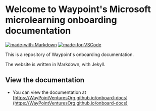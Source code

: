 # Welcome to Waypoint's Microsoft microlearning onboarding documentation

[![made-with-Markdown](https://img.shields.io/badge/Made%20with-Markdown-1f425f.svg)](http://commonmark.org)
[![made-for-VSCode](https://img.shields.io/badge/Made%20for-VSCode-1f425f.svg)](https://code.visualstudio.com/)

This is a repository of Waypoint's onboarding documentation.

The website is written in Markdown, with Jekyll.

## View the documentation

- You can view the documentation at [https://WayPointVenturesOrg.github.io/onboard-docs](https://WayPointVenturesOrg.github.io/onboard-docs)
